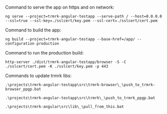 Command to serve the app on https and on network:

```
ng serve --project=trmrk-angular-testapp --serve-path / --host=0.0.0.0 --ssl=true --ssl-key=./sslcert/key.pem --ssl-cert=./sslcert/cert.pem
```

Command to build the app:

```
ng build --project=trmrk-angular-testapp --base-href=/app/ --configuration production
```

Command to run the production build:

```
http-server ./dist/trmrk-angular-testapp/browser -S -C ./sslcert/cert.pem -K ./sslcert/key.pem -p 443
```

Commands to update trmrk libs:

```
.\projects\trmrk-angular-testapp\src\trmrk-browser\_\push_to_trmrk-browser_ppgp.bat

.\projects\trmrk-angular-testapp\src\trmrk\_\push_to_trmrk_ppgp.bat

.\projects\trmrk-angular\src\lib\_\pull_from_this.bat
```
